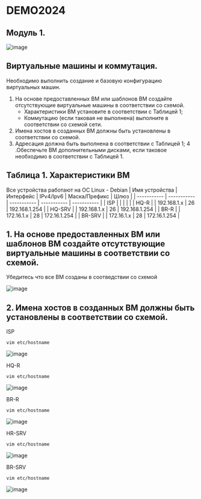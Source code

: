 # DEMO2024
## Модуль 1.
![image](https://github.com/idkwhtiwant/demo24/assets/105741255/f105c1d1-cf0b-441a-82a3-11aad8d109f3)

## Виртуальные машины и коммутация.
Необходимо выполнить создание и базовую конфигурацию виртуальных машин.

1. На основе предоставленных ВМ или шаблонов ВМ создайте отсутствующие виртуальные машины в соответствии со схемой.
      - Характеристики ВМ установите в соответствии с Таблицей 1;
      - Коммутацию (если таковая не выполнена) выполните в соответствии со схемой сети.
2. Имена хостов в созданных ВМ должны быть установлены в соответствии со схемой.
3. Адресация должна быть выполнена в соответствии с Таблицей 1;
4 .Обеспечьте ВМ дополнительными дисками, если таковое необходимо в соответствии с Таблицей 1.

## Таблица 1. Характеристики ВМ
Все устройства работают на OC Linux - Debian
| Имя устройства |  Интерфейс  |  IPv4/Ipv6  | Маска/Префикс | Шлюз |
| ----------- | ----------- | ----------- | ----------- | ----------- |
| ISP            |             |             |               |               |
| HQ-R           |             | 192.168.1.x | 26            | 192.168.1.254 |
| HQ-SRV         |             | 192.168.1.x | 26            | 192.168.1.254 |
| BR-R           |             | 172.16.1.x  | 28            | 172.16.1.254  |
| BR-SRV         |             | 172.16.1.x  | 28            | 172.16.1.254  |

## 1. На основе предоставленных ВМ или шаблонов ВМ создайте отсутствующие виртуальные машины в соответствии со схемой.
Убедитесь что все ВМ созданы в соотведствии со схемой

![image](https://github.com/idkwhtiwant/demo24/assets/105741255/74aa2495-7847-49b5-9319-522013b3bee4)

## 2. Имена хостов в созданных ВМ должны быть установлены в соответствии со схемой.
ISP
```
vim etc/hostname
```
![image](https://github.com/idkwhtiwant/demo24/assets/105741255/ddd5260c-2a5d-45dd-bc64-72faf798e2b4)

HQ-R
```
vim etc/hostname
```
![image](https://github.com/idkwhtiwant/demo24/assets/105741255/f8b8f92f-df1a-4325-b970-a844c6e98a38)

BR-R
```
vim etc/hostname
```
![image](https://github.com/idkwhtiwant/demo24/assets/105741255/419cb478-9c0c-4115-8982-41763e78f9a9)

HR-SRV
```
vim etc/hostname
```
![image](https://github.com/idkwhtiwant/demo24/assets/105741255/94b85b5f-1d74-47c7-a55c-4c84088d4cf9)

BR-SRV
```
vim etc/hostname
```
![image](https://github.com/idkwhtiwant/demo24/assets/105741255/55c916b8-e7db-45bf-82b8-d47b1d445024)



